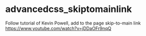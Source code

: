 # advancedcss_skiptomainlink

Follow tutorial of Kevin Powell, add to the page skip-to-main link https://www.youtube.com/watch?v=jDDaOFr9nqQ

